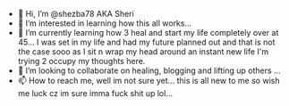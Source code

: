 - 👋 Hi, I’m @shezba78 AKA Sheri
- 👀 I’m interested in learning how this all works...
- 🌱 I’m currently learning how 3 heal and start my life completely over at 45... I was set in my life and had my future planned out and that is not the case sooo as I sit n wrap my head around an instant new life I'm trying 2 occupy my thoughts here.
- 💞️ I’m looking to collaborate on healing, blogging and lifting up others ...
- 📫 How to reach me, well im not sure yet... this is all new to me so wish me luck cz im sure imma fuck shit up lol...

<!---
shezba78/shezba78 is a ✨ special ✨ repository because its `README.md` (this file) appears on your GitHub profile.
You can click the Preview link to take a look at your changes.
--->
